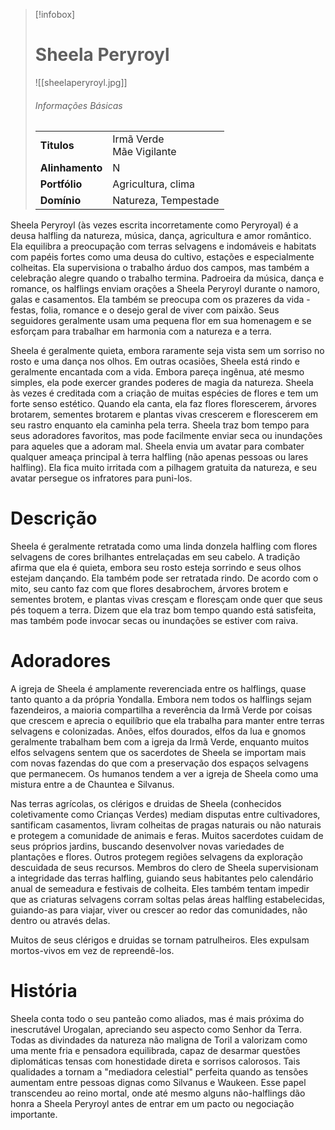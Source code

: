 > [!infobox]
> # Sheela Peryroyl
> ![[sheelaperyroyl.jpg]]
> ###### Informações Básicas
> | | |
> | ---- | ---- |
> | **Titulos** | Irmã Verde<br/>Mãe Vigilante |
> | **Alinhamento** | N |
> | **Portfólio** | Agricultura, clima |
> | **Domínio** | Natureza, Tempestade |

Sheela Peryroyl (às vezes escrita incorretamente como Peryroyal) é a deusa halfling da natureza, música, dança, agricultura e amor romântico. Ela equilibra a preocupação com terras selvagens e indomáveis ​​e habitats com papéis fortes como uma deusa do cultivo, estações e especialmente colheitas. Ela supervisiona o trabalho árduo dos campos, mas também a celebração alegre quando o trabalho termina. Padroeira da música, dança e romance, os halflings enviam orações a Sheela Peryroyl durante o namoro, galas e casamentos. Ela também se preocupa com os prazeres da vida - festas, folia, romance e o desejo geral de viver com paixão. Seus seguidores geralmente usam uma pequena flor em sua homenagem e se esforçam para trabalhar em harmonia com a natureza e a terra.

Sheela é geralmente quieta, embora raramente seja vista sem um sorriso no rosto e uma dança nos olhos. Em outras ocasiões, Sheela está rindo e geralmente encantada com a vida. Embora pareça ingênua, até mesmo simples, ela pode exercer grandes poderes de magia da natureza. Sheela às vezes é creditada com a criação de muitas espécies de flores e tem um forte senso estético. Quando ela canta, ela faz flores florescerem, árvores brotarem, sementes brotarem e plantas vivas crescerem e florescerem em seu rastro enquanto ela caminha pela terra. Sheela traz bom tempo para seus adoradores favoritos, mas pode facilmente enviar seca ou inundações para aqueles que a adoram mal. Sheela envia um avatar para combater qualquer ameaça principal à terra halfling (não apenas pessoas ou lares halfling). Ela fica muito irritada com a pilhagem gratuita da natureza, e seu avatar persegue os infratores para puni-los.

# Descrição
Sheela é geralmente retratada como uma linda donzela halfling com flores selvagens de cores brilhantes entrelaçadas em seu cabelo. A tradição afirma que ela é quieta, embora seu rosto esteja sorrindo e seus olhos estejam dançando. Ela também pode ser retratada rindo. De acordo com o mito, seu canto faz com que flores desabrochem, árvores brotem e sementes brotem, e plantas vivas cresçam e floresçam onde quer que seus pés toquem a terra. Dizem que ela traz bom tempo quando está satisfeita, mas também pode invocar secas ou inundações se estiver com raiva.

# Adoradores
A igreja de Sheela é amplamente reverenciada entre os halflings, quase tanto quanto a da própria Yondalla. Embora nem todos os halflings sejam fazendeiros, a maioria compartilha a reverência da Irmã Verde por coisas que crescem e aprecia o equilíbrio que ela trabalha para manter entre terras selvagens e colonizadas. Anões, elfos dourados, elfos da lua e gnomos geralmente trabalham bem com a igreja da Irmã Verde, enquanto muitos elfos selvagens sentem que os sacerdotes de Sheela se importam mais com novas fazendas do que com a preservação dos espaços selvagens que permanecem. Os humanos tendem a ver a igreja de Sheela como uma mistura entre a de Chauntea e Silvanus.

Nas terras agrícolas, os clérigos e druidas de Sheela (conhecidos coletivamente como Crianças Verdes) mediam disputas entre cultivadores, santificam casamentos, livram colheitas de pragas naturais ou não naturais e protegem a comunidade de animais e feras. Muitos sacerdotes cuidam de seus próprios jardins, buscando desenvolver novas variedades de plantações e flores. Outros protegem regiões selvagens da exploração descuidada de seus recursos. Membros do clero de Sheela supervisionam a integridade das terras halfling, guiando seus habitantes pelo calendário anual de semeadura e festivais de colheita. Eles também tentam impedir que as criaturas selvagens corram soltas pelas áreas halfling estabelecidas, guiando-as para viajar, viver ou crescer ao redor das comunidades, não dentro ou através delas.

Muitos de seus clérigos e druidas se tornam patrulheiros. Eles expulsam mortos-vivos em vez de repreendê-los.

# História
Sheela conta todo o seu panteão como aliados, mas é mais próxima do inescrutável Urogalan, apreciando seu aspecto como Senhor da Terra. Todas as divindades da natureza não maligna de Toril a valorizam como uma mente fria e pensadora equilibrada, capaz de desarmar questões diplomáticas tensas com honestidade direta e sorrisos calorosos. Tais qualidades a tornam a "mediadora celestial" perfeita quando as tensões aumentam entre pessoas dignas como Silvanus e Waukeen. Esse papel transcendeu ao reino mortal, onde até mesmo alguns não-halflings dão honra a Sheela Peryroyl antes de entrar em um pacto ou negociação importante.